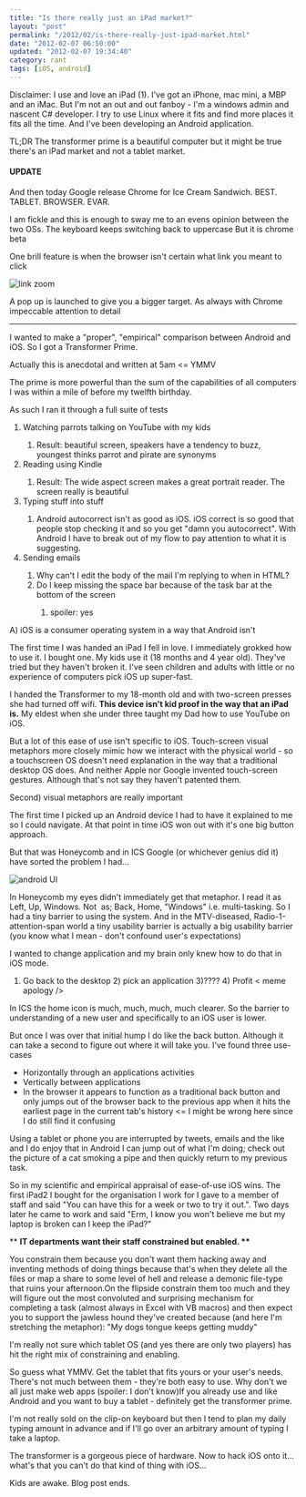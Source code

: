 ```yaml
---
title: "Is there really just an iPad market?"
layout: "post"
permalink: "/2012/02/is-there-really-just-ipad-market.html"
date: "2012-02-07 06:50:00"
updated: "2012-02-07 19:34:40"
category: rant
tags: [iOS, android]
---
```


Disclaimer: I use and love an iPad (1). I've got an iPhone, mac mini, a MBP and an iMac. But I'm not an out and out fanboy - I'm a windows admin and nascent C# developer. I try to use Linux where it fits and find more places it fits all the time. And I've been developing an Android application.

TL;DR The transformer prime is a beautiful computer but it might be true there's an iPad market and not a tablet market.

#### UPDATE

And then today Google release Chrome for Ice Cream Sandwich. BEST. TABLET. BROWSER. EVAR.

<!--more-->

I am fickle and this is enough to sway me to an evens opinion between the two OSs. The keyboard keeps switching back to uppercase But it is chrome beta 

One brill feature is when the browser isn't certain what link you meant to click

![link zoom](http://4.bp.blogspot.com/-uzlphZanh9k/TzF8dUNmjRI/AAAAAAAAAbs/BjhbqhoQIE4/s1600/Screenshot_2012-02-07-19-24-21.jpg)

A pop up is launched to give you a bigger target. As always with Chrome impeccable attention to detail
<hr />I wanted to make a "proper", "empirical" comparison between Android and iOS. So I got a Transformer Prime. 

Actually this is anecdotal and written at 5am &lt;= YMMV

The prime is more powerful than the sum of the capabilities of all computers I was within a mile of before my twelfth birthday.

As such I ran it through a full suite of tests

<ol><li>Watching parrots talking on YouTube with my kids</li><ol><li>Result: beautiful screen, speakers have a tendency to buzz, youngest thinks parrot and pirate are synonyms</li></ol><li>Reading using Kindle</li><ol><li>Result: The wide aspect screen makes a great portrait reader. The screen really is beautiful</li></ol><li>Typing stuff into stuff</li><ol><li>Android autocorrect isn't as good as iOS. iOS correct is so good that people stop checking it and so you get "damn you autocorrect". With Android I have to break out of my flow to pay attention to what it is suggesting.</li></ol><li>Sending emails</li><ol><li>Why can't I edit the body of the mail I'm replying to when in HTML?</li><li>Do I keep missing the space bar because of the task bar at the bottom of the screen</li><ol><li>spoiler: yes</li></ol></ol></ol>

A) iOS is a consumer operating system in a way that Android isn't

The first time I was handed an iPad I fell in love. I immediately grokked how to use it. I bought one. My kids use it (18 months and 4 year old). They've tried but they haven't broken it. I've seen children and adults with little or no experience of computers pick iOS up super-fast.

I handed the Transformer to my 18-month old and with two-screen presses she had turned off wifi. <b>This device isn't kid proof in the way that an iPad is.</b> My eldest when she under three taught my Dad how to use YouTube on iOS.

But a lot of this ease of use isn't specific to iOS. Touch-screen visual metaphors more closely mimic how we interact with the physical world - so a touchscreen OS doesn't need explanation in the way that a traditional desktop OS does. And&nbsp;neither Apple nor Google invented touch-screen gestures. Although that's not say they haven't patented them.

Second) visual metaphors are really important

The first time I picked up an Android device I had to have it explained to me so I could navigate. At that point in time iOS won out with it's one big button approach.

But that was Honeycomb and in ICS Google (or whichever genius did it) have sorted the problem I had...

![android UI](http://2.bp.blogspot.com/-2M-IxfjEhzk/TzDA6T-sHCI/AAAAAAAAAac/4vc6orMDJGI/s1600/android-icons.jpg)

In Honeycomb my eyes didn't immediately get that metaphor. I read it as Left, Up, Windows. Not &nbsp;as; Back, Home, "Windows" i.e. multi-tasking. So I had a tiny barrier to using the system. And in the MTV-diseased, Radio-1-attention-span world a tiny usability barrier is actually a big usability barrier (you know what I mean - don't confound user's expectations)

I wanted to change application and my brain only knew how to do that in iOS mode.&nbsp;

1) Go back to the desktop 2) pick an application 3)???? 4) Profit &lt; meme apology /&gt;

In ICS the home icon is much, much, much, much clearer. So the barrier to understanding of a new user and specifically to an iOS user is lower.

But once I was over that initial hump I do like the back button. Although it can take a second to figure out where it will take you. I've found three use-cases

<ul><li>Horizontally through an applications activities</li><li>Vertically between applications</li><li>In the browser it appears to function as a traditional back button and only jumps out of the browser back to the previous app when it hits the earliest page in the current tab's history &lt;= I might be wrong here since I do still find it confusing</li></ul>

Using a tablet or phone you are interrupted by tweets, emails and the like and I do enjoy that in Android I can jump out of what I'm doing; check out the picture of a cat smoking a pipe and then quickly return to my previous task.

So in my scientific and empirical&nbsp;appraisal&nbsp;of ease-of-use iOS wins. The first iPad2 I bought for the organisation I work for I gave to a member of staff and said "You can have this for a week or two to try it out.". Two days later he came to work and said "Erm, I know you won't believe me but my laptop is broken can I keep the iPad?"

**&nbsp;<b>IT departments want their staff constrained but enabled. **</b>

You constrain them because you don't want them hacking away and inventing methods of doing things because that's when they delete all the files or map a share to some level of hell and release a demonic file-type that ruins your afternoon.On the flipside constrain them too much and they will figure out the most&nbsp;convoluted and surprising mechanism for completing a task (almost always in Excel with VB macros) and then expect you to support the jawless hound they've created because (and here I'm stretching the metaphor): "My dogs tongue keeps getting muddy"

I'm really not sure which tablet OS (and yes there are only two players) has hit the right mix of constraining and enabling.

So guess what YMMV. Get the tablet that fits yours or your user's needs. There's not much between them - they're both easy to use. Why don't we all just make web apps (spoiler: I don't know)If you already use and like Android and you want to buy a tablet - definitely get the transformer prime.&nbsp;

I'm not really sold on the clip-on keyboard but then I tend to plan my daily typing amount in advance and if I'll go over an arbitrary amount of typing I take a laptop.

The transformer is a gorgeous piece of hardware. Now to hack iOS onto it... what's that you can't do that kind of thing with iOS...

Kids are awake. Blog post ends.